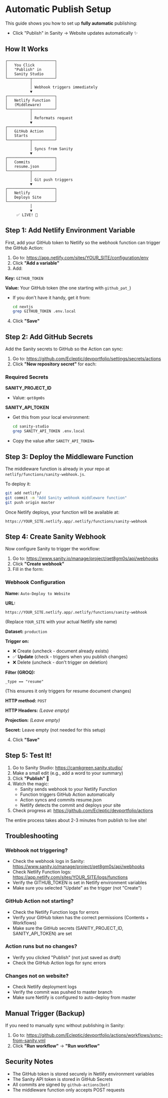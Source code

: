 # Automatic Publish Setup

This guide shows you how to set up **fully automatic** publishing:
- Click "Publish" in Sanity → Website updates automatically ✨

## How It Works

```
┌─────────────────────┐
│   You Click         │
│   "Publish" in      │
│   Sanity Studio     │
└──────────┬──────────┘
           │
           │ Webhook triggers immediately
           ▼
┌─────────────────────┐
│   Netlify Function  │
│   (Middleware)      │
└──────────┬──────────┘
           │
           │ Reformats request
           ▼
┌─────────────────────┐
│   GitHub Action     │
│   Starts            │
└──────────┬──────────┘
           │
           │ Syncs from Sanity
           ▼
┌─────────────────────┐
│   Commits           │
│   resume.json       │
└──────────┬──────────┘
           │
           │ Git push triggers
           ▼
┌─────────────────────┐
│   Netlify           │
│   Deploys Site      │
└─────────────────────┘
           │
           ▼
     ✅ LIVE! 🎉
```

## Step 1: Add Netlify Environment Variable

First, add your GitHub token to Netlify so the webhook function can trigger the GitHub Action:

1. Go to: https://app.netlify.com/sites/YOUR_SITE/configuration/env
2. Click **"Add a variable"**
3. Add:

**Key:** `GITHUB_TOKEN`

**Value:** Your GitHub token (the one starting with `github_pat_`)
- If you don't have it handy, get it from:
  ```bash
  cd nextjs
  grep GITHUB_TOKEN .env.local
  ```

4. Click **"Save"**

## Step 2: Add GitHub Secrets

Add the Sanity secrets to GitHub so the Action can sync:

1. Go to: https://github.com/Ecleptic/devportfolio/settings/secrets/actions
2. Click **"New repository secret"** for each:

### Required Secrets

**SANITY_PROJECT_ID**
- Value: `qet8gm0s`

**SANITY_API_TOKEN**
- Get this from your local environment:
  ```bash
  cd sanity-studio
  grep SANITY_API_TOKEN .env.local
  ```
- Copy the value after `SANITY_API_TOKEN=`

## Step 3: Deploy the Middleware Function

The middleware function is already in your repo at `netlify/functions/sanity-webhook.js`. 

To deploy it:

```bash
git add netlify/
git commit -m "Add Sanity webhook middleware function"
git push origin master
```

Once Netlify deploys, your function will be available at:
```
https://YOUR_SITE.netlify.app/.netlify/functions/sanity-webhook
```

## Step 4: Create Sanity Webhook

Now configure Sanity to trigger the workflow:

1. Go to: https://www.sanity.io/manage/project/qet8gm0s/api/webhooks
2. Click **"Create webhook"**
3. Fill in the form:

### Webhook Configuration

**Name:** `Auto-Deploy to Website`

**URL:** 
```
https://YOUR_SITE.netlify.app/.netlify/functions/sanity-webhook
```
(Replace `YOUR_SITE` with your actual Netlify site name)

**Dataset:** `production`

**Trigger on:**
- ❌ Create (uncheck - document already exists)
- ✅ **Update** (check - triggers when you publish changes)
- ❌ Delete (uncheck - don't trigger on deletion)

**Filter (GROQ):**
```groq
_type == "resume"
```
(This ensures it only triggers for resume document changes)

**HTTP method:** `POST`

**HTTP Headers:** *(Leave empty)*

**Projection:** *(Leave empty)*

**Secret:** Leave empty (not needed for this setup)

4. Click **"Save"**

## Step 5: Test It!

1. Go to Sanity Studio: https://camkgreen.sanity.studio/
2. Make a small edit (e.g., add a word to your summary)
3. Click **"Publish"** 🎉
4. Watch the magic:
   - Sanity sends webhook to your Netlify Function
   - Function triggers GitHub Action automatically
   - Action syncs and commits resume.json
   - Netlify detects the commit and deploys your site
5. Check progress at: https://github.com/Ecleptic/devportfolio/actions

The entire process takes about 2-3 minutes from publish to live site!

## Troubleshooting

### Webhook not triggering?
- Check the webhook logs in Sanity: https://www.sanity.io/manage/project/qet8gm0s/api/webhooks
- Check Netlify Function logs: https://app.netlify.com/sites/YOUR_SITE/logs/functions
- Verify the GITHUB_TOKEN is set in Netlify environment variables
- Make sure you selected "Update" as the trigger (not "Create")

### GitHub Action not starting?
- Check the Netlify Function logs for errors
- Verify your GitHub token has the correct permissions (Contents + Workflows)
- Make sure the GitHub secrets (SANITY_PROJECT_ID, SANITY_API_TOKEN) are set

### Action runs but no changes?
- Verify you clicked "Publish" (not just saved as draft)
- Check the GitHub Action logs for sync errors

### Changes not on website?
- Check Netlify deployment logs
- Verify the commit was pushed to master branch
- Make sure Netlify is configured to auto-deploy from master

## Manual Trigger (Backup)

If you need to manually sync without publishing in Sanity:

1. Go to: https://github.com/Ecleptic/devportfolio/actions/workflows/sync-from-sanity.yml
2. Click **"Run workflow"** → **"Run workflow"**

## Security Notes

- The GitHub token is stored securely in Netlify environment variables
- The Sanity API token is stored in GitHub Secrets
- All commits are signed by `github-actions[bot]`
- The middleware function only accepts POST requests
